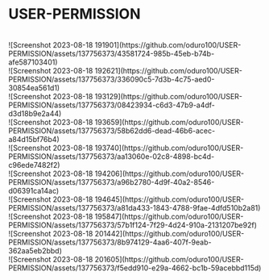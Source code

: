 # USER-PERMISSION
<br>
![Screenshot 2023-08-18 191901](https://github.com/oduro100/USER-PERMISSION/assets/137756373/43581724-985b-45eb-b74b-afe587103401) <br>
![Screenshot 2023-08-18 192621](https://github.com/oduro100/USER-PERMISSION/assets/137756373/336090c5-7d3b-4c75-aed0-30854ea561d1) <br>
![Screenshot 2023-08-18 193129](https://github.com/oduro100/USER-PERMISSION/assets/137756373/08423934-c6d3-47b9-a4df-d3d18b9e2a44) <br>
![Screenshot 2023-08-18 193659](https://github.com/oduro100/USER-PERMISSION/assets/137756373/58b62dd6-dead-46b6-acec-a84d15bf76b4) <br>
![Screenshot 2023-08-18 193740](https://github.com/oduro100/USER-PERMISSION/assets/137756373/aa13060e-02c8-4898-bc4d-c96ede7482f2) <br>
![Screenshot 2023-08-18 194206](https://github.com/oduro100/USER-PERMISSION/assets/137756373/a96b2780-4d9f-40a2-8546-d06391ca14ac) <br>
![Screenshot 2023-08-18 194645](https://github.com/oduro100/USER-PERMISSION/assets/137756373/a81da433-1843-4788-9fae-4dfd510b2a81) <br>
![Screenshot 2023-08-18 195847](https://github.com/oduro100/USER-PERMISSION/assets/137756373/57b1f124-7f29-4d24-910a-2131207be92f) <br>
![Screenshot 2023-08-18 201442](https://github.com/oduro100/USER-PERMISSION/assets/137756373/8b974129-4aa6-407f-9eab-362aa5eb2bbd) <br>
![Screenshot 2023-08-18 201605](https://github.com/oduro100/USER-PERMISSION/assets/137756373/f5edd910-e29a-4662-bc1b-59acebbd115d) <br>
